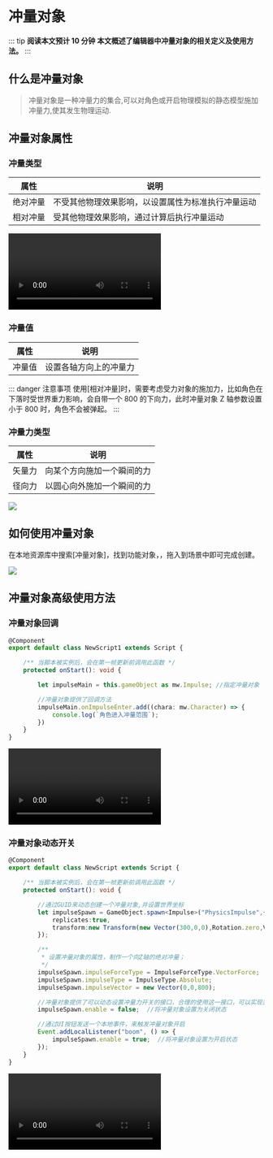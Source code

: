 # 冲量对象

::: tip **阅读本文预计 10 分钟**
**本文概述了编辑器中冲量对象的相关定义及使用方法。**
:::


## 什么是冲量对象
> 冲量对象是一种冲量力的集合,可以对角色或开启物理模拟的静态模型施加冲量力,使其发生物理运动.



## 冲量对象属性

### 冲量类型

| 属性     | 说明                                                 |
| -------- | ---------------------------------------------------- |
| 绝对冲量 | 不受其他物理效果影响，以设置属性为标准执行冲量运动 |
| 相对冲量 | 受其他物理效果影响，通过计算后执行冲量运动        |

<video controls src="https://cdn.233xyx.com/athena/online/e5a1d2c91c884d70add3a084f489bd9b.mp4"></video>

### 冲量值

| 属性   | 说明                   |
| ------ | ---------------------- |
| 冲量值 | 设置各轴方向上的冲量力 |

::: danger 注意事项
使用[相对冲量]时，需要考虑受力对象的施加力，比如角色在下落时受世界重力影响，会自带一个 800 的下向力，此时冲量对象 Z 轴参数设置小于 800 时，角色不会被弹起。
:::


### 冲量力类型

| 属性   | 说明                         |
| ------ | ---------------------------- |
| 矢量力 | 向某个方向施加一个瞬间的力 |
| 径向力 | 以圆心向外施加一个瞬间的力 |

![](https://wstatic-a1.233leyuan.com/productdocs/static/boxcnf1UQc5D27sRsOuRYdYuesb.png)


## 如何使用冲量对象

在本地资源库中搜索[冲量对象]，找到功能对象，，拖入到场景中即可完成创建。

![](https://cdn.233xyx.com/1681893626211_733.png)



## 冲量对象高级使用方法

### 冲量对象回调

```ts
@Component
export default class NewScript1 extends Script {

    /** 当脚本被实例后，会在第一帧更新前调用此函数 */
    protected onStart(): void {

        let impulseMain = this.gameObject as mw.Impulse; //指定冲量对象

        //冲量对象提供了回调方法
        impulseMain.onImpulseEnter.add((chara: mw.Character) => {
            console.log(`角色进入冲量范围`);
        })
    }
}
```
<video controls src="https://cdn.233xyx.com/athena/online/85157428cd8e46438b57df1abb2fd79f.mp4"></video>


### 冲量对象动态开关

```ts
@Component
export default class NewScript extends Script {

    /** 当脚本被实例后，会在第一帧更新前调用此函数 */
    protected onStart(): void {

        //通过GUID来动态创建一个冲量对象,并设置世界坐标
        let impulseSpawn = GameObject.spawn<Impulse>("PhysicsImpulse",{
            replicates:true,
            transform:new Transform(new Vector(300,0,0),Rotation.zero,Vector.one)
        });

        /**
         * 设置冲量对象的属性，制作一个向Z轴的绝对冲量；
         */
        impulseSpawn.impulseForceType = ImpulseForceType.VectorForce;
        impulseSpawn.impulseType = ImpulseType.Absolute;
        impulseSpawn.impulseVector = new Vector(0,0,800);

        //冲量对象提供了可以动态设置冲量力开关的接口，合理的使用这一接口，可以实现类如炸弹爆炸的效果；
        impulseSpawn.enable = false;  //将冲量对象设置为关闭状态

        //通过UI按钮发送一个本地事件，来触发冲量对象开启
        Event.addLocalListener("boom", () => {
            impulseSpawn.enable = true;  //将冲量对象设置为开启状态
        });
    }
}
```
<video controls src="https://cdn.233xyx.com/athena/online/78dad341f96d4f1187c185c53e8699f9.mp4"></video>
##
